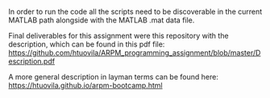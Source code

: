 In order to run the code all the scripts need to be discoverable in the
current MATLAB path alongside with the MATLAB .mat data file.

Final deliverables for this assignment were this repository with
the description, which can be found in this pdf file:
https://github.com/htuovila/ARPM_programming_assignment/blob/master/Description.pdf

A more general description in layman terms can be found here:
https://htuovila.github.io/arpm-bootcamp.html